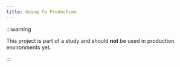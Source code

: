 ```yaml
---
title: Going To Production
---
```



:::warning

This project is part of a study and should **not** be used in production environments yet.

:::
